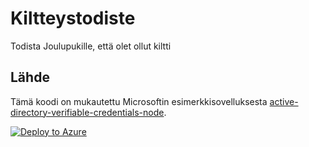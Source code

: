 # Kiltteystodiste
Todista Joulupukille, että olet ollut kiltti

## Lähde
Tämä koodi on mukautettu Microsoftin esimerkkisovelluksesta [active-directory-verifiable-credentials-node](https://github.com/Azure-Samples/active-directory-verifiable-credentials-node).

[![Deploy to Azure](https://aka.ms/deploytoazurebutton)](https://portal.azure.com/#create/Microsoft.Template/uri/https%3A%2F%2Fraw.githubusercontent.com%2Fkiltteystodiste%2Fmain%2FARMTemplate%2Ftemplate.json)